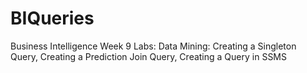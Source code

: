 # BIQueries
Business Intelligence Week 9 Labs: Data Mining: Creating a Singleton Query, Creating a Prediction Join Query, Creating a Query in SSMS
